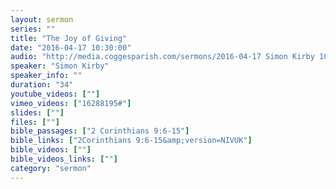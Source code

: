 ```yaml
---
layout: sermon
series: ""
title: "The Joy of Giving"
date: "2016-04-17 10:30:00"
audio: "http://media.coggesparish.com/sermons/2016-04-17 Simon Kirby 10-30.mp3"
speaker: "Simon Kirby"
speaker_info: ""
duration: "34"
youtube_videos: [""]
vimeo_videos: ["16288195#"]
slides: [""]
files: [""]
bible_passages: ["2 Corinthians 9:6-15"]
bible_links: ["2Corinthians 9:6-15&amp;version=NIVUK"]
bible_videos: [""]
bible_videos_links: [""]
category: "sermon"
---
```

